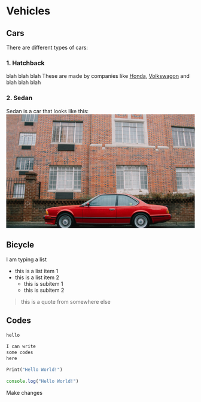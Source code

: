 # Vehicles

## Cars

There are different types of cars:

### 1. Hatchback
blah blah blah
These are made by companies like [Honda](https://www.honda.com.au), [Volkswagon](https://www.volkswagon.com.au) and blah blah blah

### 2. Sedan
Sedan is a car that looks like this:
![Sedan Car Image](./Images/car.PNG)

## Bicycle
I am typing a list

- this is a list item 1
- this is a list item 2
    - this is subitem 1
    - this is subitem 2

> this is a quote from somewhere else

## Codes

`hello`

```
I can write 
some codes 
here
```

```py
Print("Hello World!")
```

```js
console.log("Hello World!")
```

Make changes
